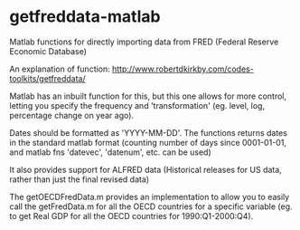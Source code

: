 getfreddata-matlab
==================

Matlab functions for directly importing data from FRED (Federal Reserve Economic Database)

An explanation of function: http://www.robertdkirkby.com/codes-toolkits/getfreddata/

Matlab has an inbuilt function for this, but this one allows for more control, 
letting you specify the frequency and 'transformation' (eg. level, log, percentage change on year ago).

Dates should be formatted as 'YYYY-MM-DD'. The functions returns dates in the standard matlab format 
(counting number of days since 0001-01-01, and matlab fns 'datevec', 'datenum', etc. can be used)

It also provides support for ALFRED data (Historical releases for US data, rather than just the final revised data)

The getOECDFredData.m provides an implementation to allow you to easily call the getFredData.m for all the 
OECD countries for a specific variable (eg. to get Real GDP for all the OECD countries for 1990:Q1-2000:Q4).
